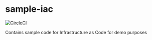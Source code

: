 # sample-iac

[![CircleCI](https://circleci.com/gh/soluble-example/sample-iac.svg?style=svg)](https://circleci.com/gh/soluble-example/sample-iac)

Contains sample code for Infrastructure as Code for demo purposes
